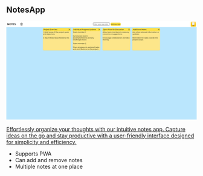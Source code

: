 ## NotesApp

![Screenshot](/assets/Screenshot.png)

<u>Effortlessly organize your thoughts with our intuitive notes app. Capture ideas on the go
and stay productive with a user-friendly interface designed for simplicity and efficiency.</u>

- Supports PWA
- Can add and remove notes
- Multiple notes at one place

